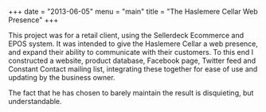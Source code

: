 +++
date = "2013-06-05"
menu = "main"
title = "The Haslemere Cellar Web Presence"
+++

This project was for a retail client, using the Sellerdeck Ecommerce and EPOS system. It was intended to give the Haslemere Cellar a web presence, and expand their ability to communicate with their customers. To this end I constructed a website, product database, Facebook page, Twitter feed and Constant Contact mailing list, integrating these together for ease of use and updating by the business owner.

The fact that he has chosen to barely maintain the result is disquieting, but understandable.
